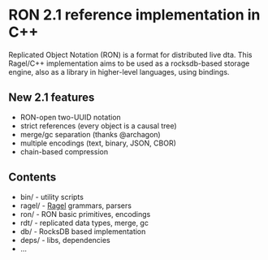 # RON 2.1 reference implementation in C++

Replicated Object Notation (RON) is a format for distributed live dta.
This Ragel/C++ implementation aims to be used as a rocksdb-based storage
engine, also as a library in higher-level languages, using bindings.

## New 2.1 features

* RON-open two-UUID notation
* strict references (every object is a causal tree)
* merge/gc separation (thanks @archagon)
* multiple encodings (text, binary, JSON, CBOR)
* chain-based compression

## Contents

* bin/ - utility scripts
* ragel/ - [Ragel](http://www.colm.net/open-source/ragel/) grammars, parsers
* ron/ - RON basic primitives, encodings
* rdt/ - replicated data types, merge, gc
* db/ - RocksDB based implementation
* deps/ - libs, dependencies
* ...
